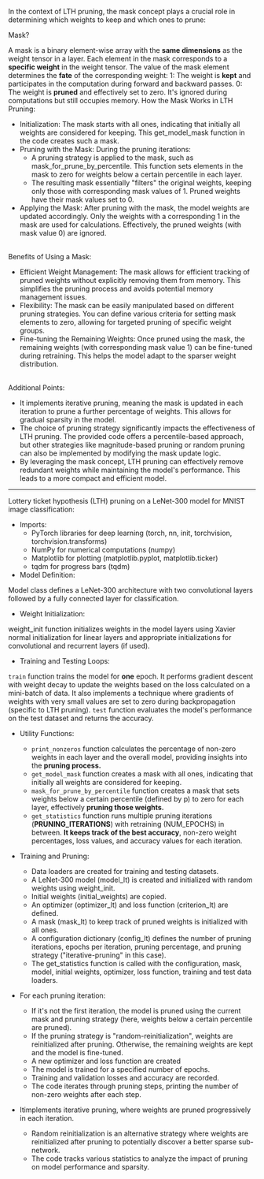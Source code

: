 In the context of LTH pruning, the mask concept plays a crucial role in determining which weights to keep and which ones to prune:

Mask?

A mask is a binary element-wise array with the **same dimensions** as the weight tensor in a layer.
Each element in the mask corresponds to a **specific weight** in the weight tensor.
The value of the mask element determines the **fate** of the corresponding weight:
1: The weight is **kept** and participates in the computation during forward and backward passes.
0: The weight is **pruned** and effectively set to zero. It's ignored during computations but still occupies memory.
How the Mask Works in LTH Pruning:

- Initialization: The mask starts with all ones, indicating that initially all weights are considered for keeping. This get_model_mask function in the code creates such a mask.
- Pruning with the Mask: During the pruning iterations:
  - A pruning strategy is applied to the mask, such as mask_for_prune_by_percentile. This function sets elements in the mask to zero for weights below a certain percentile in each layer.
  - The resulting mask essentially "filters" the original weights, keeping only those with corresponding mask values of 1. Pruned weights have their mask values set to 0.
- Applying the Mask:
After pruning with the mask, the model weights are updated accordingly. Only the weights with a corresponding 1 in the mask are used for calculations. Effectively, the pruned weights (with mask value 0) are ignored.
<br>
Benefits of Using a Mask:

- Efficient Weight Management: The mask allows for efficient tracking of pruned weights without explicitly removing them from memory. This simplifies the pruning process and avoids potential memory management issues.
- Flexibility: The mask can be easily manipulated based on different pruning strategies. You can define various criteria for setting mask elements to zero, allowing for targeted pruning of specific weight groups.
- Fine-tuning the Remaining Weights: Once pruned using the mask, the remaining weights (with corresponding mask value 1) can be fine-tuned during retraining. This helps the model adapt to the sparser weight distribution.
<br>
Additional Points:

- It implements iterative pruning, meaning the mask is updated in each iteration to prune a further percentage of weights. This allows for gradual sparsity in the model.
- The choice of pruning strategy significantly impacts the effectiveness of LTH pruning. The provided code offers a percentile-based approach, but other strategies like magnitude-based pruning or random pruning can also be implemented by modifying the mask update logic.
- By leveraging the mask concept, LTH pruning can effectively remove redundant weights while maintaining the model's performance. This leads to a more compact and efficient model.

---------
Lottery ticket hypothesis (LTH) pruning on a LeNet-300 model for MNIST image classification:

- Imports:
  - PyTorch libraries for deep learning (torch, nn, init, torchvision, torchvision.transforms)
  - NumPy for numerical computations (numpy)
  - Matplotlib for plotting (matplotlib.pyplot, matplotlib.ticker)
  - tqdm for progress bars (tqdm)
- Model Definition:

Model class defines a LeNet-300 architecture with two convolutional layers followed by a fully connected layer for classification.

- Weight Initialization:

weight_init function initializes weights in the model layers using Xavier normal initialization for linear layers and appropriate initializations for convolutional and recurrent layers (if used).

- Training and Testing Loops:

```train``` function trains the model for **one** epoch. It performs gradient descent with weight decay to update the weights based on the loss calculated on a mini-batch of data. It also implements a technique where gradients of weights with very small values are set to zero during backpropagation (specific to LTH pruning).
```test``` function evaluates the model's performance on the test dataset and returns the accuracy.

- Utility Functions:
  - ```print_nonzeros``` function calculates the percentage of non-zero weights in each layer and the overall model, providing insights into the **pruning process.**
  - ```get_model_mask``` function creates a mask with all ones, indicating that initially all weights are considered for keeping.
  - ```mask_for_prune_by_percentile``` function creates a mask that sets weights below a certain percentile (defined by p) to zero for each layer, effectively **pruning those weights.**
  - ```get_statistics``` function runs multiple pruning iterations (**PRUNING_ITERATIONS**) with retraining (NUM_EPOCHS) in between. **It keeps track of the best accuracy**, non-zero weight percentages, loss values, and accuracy values for each iteration.
  

- Training and Pruning:
  - Data loaders are created for training and testing datasets.
  - A LeNet-300 model (model_lt) is created and initialized with random weights using weight_init.
  - Initial weights (initial_weights) are copied.
  - An optimizer (optimizer_lt) and loss function (criterion_lt) are defined.
  - A mask (mask_lt) to keep track of pruned weights is initialized with all ones.
  - A configuration dictionary (config_lt) defines the number of pruning iterations, epochs per iteration, pruning percentage, and pruning strategy ("iterative-pruning" in this case).
  - The get_statistics function is called with the configuration, mask, model, initial weights, optimizer, loss function, training and test data loaders.

- For each pruning iteration:
  - If it's not the first iteration, the model is pruned using the current mask and pruning strategy (here, weights below a certain percentile are pruned).
  - If the pruning strategy is "random-reinitialization", weights are reinitialized after pruning. Otherwise, the remaining weights are kept and the model is fine-tuned.
  - A new optimizer and loss function are created
  - The model is trained for a specified number of epochs.
  - Training and validation losses and accuracy are recorded.
  - The code iterates through pruning steps, printing the number of non-zero weights after each step.

- Itimplements iterative pruning, where weights are pruned progressively in each iteration.
  - Random reinitialization is an alternative strategy where weights are reinitialized after pruning to potentially discover a better sparse sub-network.
  - The code tracks various statistics to analyze the impact of pruning on model performance and sparsity.
 
